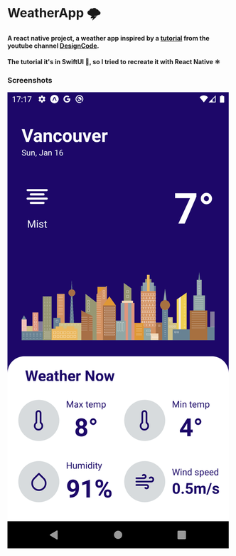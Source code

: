 # WeatherApp 🌩
<h4>A react native project, a weather app inspired by a <a href="https://www.youtube.com/watch?v=X2W9MPjrIbk">tutorial</a> from the youtube channel <a href="https://www.youtube.com/c/DesignCodeTeam">DesignCode</a>.</h4>
<h4> The tutorial it's in SwiftUI 🍎, so I tried to recreate it with React Native ⚛</h4>
<h3>Screenshots</h3>
<img src="screenshots/1.png">
